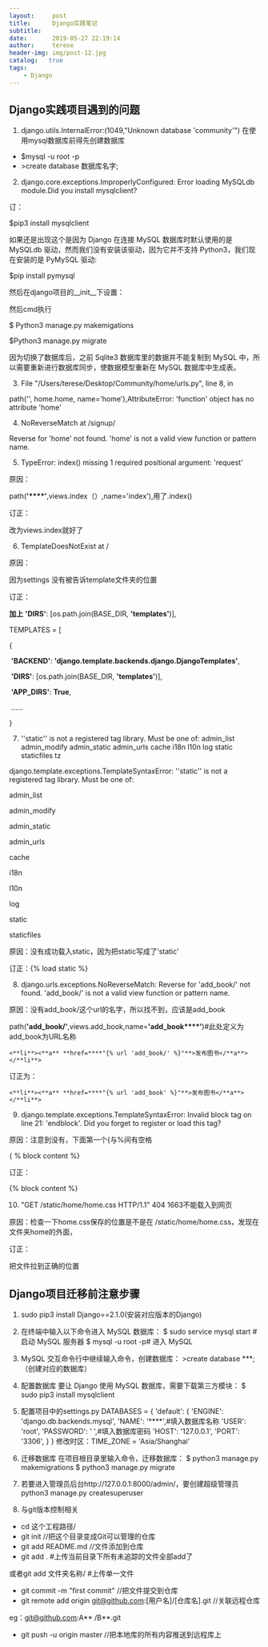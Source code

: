 ```yaml
---
layout:     post
title:      Django实践笔记
subtitle:   
date:       2019-05-27 22:19:14 
author:     terese
header-img: img/post-12.jpg
catalog:   true
tags:
    - Django
---
```


## Django实践项目遇到的问题

1. django.utils.InternalError:(1049,"Unknown database 'community'")
   在使用mysql数据库前得先创建数据库

- $mysql -u root -p 
- \>create database 数据库名字;

2. django.core.exceptions.ImproperlyConfigured: Error loading MySQLdb module.Did you install mysqlclient?

 订：

$pip3 install mysqlclient

如果还是出现这个是因为 Django 在连接 MySQL 数据库时默认使用的是 MySQLdb 驱动，然而我们没有安装该驱动，因为它并不支持 Python3，我们现在安装的是 PyMySQL 驱动:

$pip install pymysql

然后在django项目的__init__下设置：

然后cmd执行

$ Python3  manage.py makemigations

$Python3 manage.py migrate

因为切换了数据库后，之前 Sqlite3 数据库里的数据并不能复制到 MySQL 中，所以需要重新进行数据库同步，使数据模型重新在 MySQL 数据库中生成表。



3. File "/Users/terese/Desktop/Community/home/urls.py", line 8, in <module>

path('', home.home, name='home'),AttributeError: 'function' object has no attribute 'home'



4. NoReverseMatch at /signup/

Reverse for 'home' not found. 'home' is not a valid view function or pattern name.



5. TypeError: index() missing 1 required positional argument: 'request'

原因：

path(**'****’**,views.index（）,name='index'),用了.index()

订正：

改为views.index就好了

6. TemplateDoesNotExist at /

原因：

因为settings 没有被告诉template文件夹的位置

订正：

**加上** **'DIRS'**: [os.path.join(BASE_DIR, **'templates'**)],

TEMPLATES = [

  {

​    **'BACKEND'**: **'django.template.backends.django.DjangoTemplates'**,

​    **'DIRS'**: [os.path.join(BASE_DIR, **'templates'**)],

​    **'APP_DIRS'**: **True**,

​     …...

   }



7. ''static'' is not a registered tag library. Must be one of: admin_list admin_modify admin_static admin_urls cache i18n l10n log static staticfiles tz

django.template.exceptions.TemplateSyntaxError: ''static'' is not a registered tag library. Must be one of:

admin_list

admin_modify

admin_static

admin_urls

cache

i18n

l10n

log

static

staticfiles

原因：没有成功载入static，因为把static写成了’static’

订正：{% load static %}



8. django.urls.exceptions.NoReverseMatch: Reverse for 'add_book/' not found. 'add_book/' is not a valid view function or pattern name.

原因：没有add_book/这个url的名字，所以找不到，应该是add_book

path(**'add_book/'**,views.add_book,name=**'add_book****’**)#此处定义为add_book为URL名称

```
<**li**><**a** **href=****"{% url 'add_book/' %}"**>发布图书</**a**></**li**>
```

订正为：

```<**li**><**a** **href=****"{% url 'add_book' %}"**>发布图书</**a**></**li**>	```

9. django.template.exceptions.TemplateSyntaxError: Invalid block tag on line 21: 'endblock'. Did you forget to register or load this tag?

原因：注意到没有，下面第一个{与%间有空格 

{ % block content %}

订正：

{% block content %}



10. "GET /static/home/home.css HTTP/1.1" 404 1663不能载入到网页

原因：检查一下home.css保存的位置是不是在 /static/home/home.css，发现在文件夹home的外面，

订正：

把文件拉到正确的位置



## Django项目迁移前注意步骤

1. sudo pip3 install Django==2.1.0(安装对应版本的Django)
2. 在终端中输入以下命令进入 MySQL 数据库：
       $ sudo service mysql start # 启动 MySQL 服务器
       $ mysql -u root  -p# 进入 MySQL

3. MySQL 交互命令行中继续输入命令，创建数据库：
   \>create database ***;（创建对应的数据库）
4. 配置数据库
   要让 Django 使用 MySQL 数据库，需要下载第三方模块：
   $ sudo pip3 install mysqlclient
5. 配置项目中的settings.py 
   DATABASES = {
     'default': {
       'ENGINE': 'django.db.backends.mysql',
       'NAME': '****',#填入数据库名称
       'USER': 'root',
       'PASSWORD': '  ',#填入数据库密码
       'HOST': '127.0.0.1',
       'PORT': '3306',
     }
   }
   修改时区：TIME_ZONE = 'Asia/Shanghai'
6. 迁移数据库
   在项目根目录里输入命令，迁移数据库：
   $ python3 manage.py makemigrations
   $ python3 manage.py migrate
7. 若要进入管理员后台http://127.0.0.1:8000/admin/，要创建超级管理员
   python3 manage.py createsuperuser
8. 与git版本控制相关

- cd 这个工程路径/
- git init //把这个目录变成Git可以管理的仓库
- git add README.md //文件添加到仓库
- git add . #上传当前目录下所有未追踪的文件全部add了

 或者git add 文件夹名称/ #上传单一文件

- git commit -m "first commit" //把文件提交到仓库
-  git remote add origin git@github.com:[用户名]/[仓库名].git //关联远程仓库

eg：git@github.com:A** /B**.git

-  git push -u origin master //把本地库的所有内容推送到远程库上

 